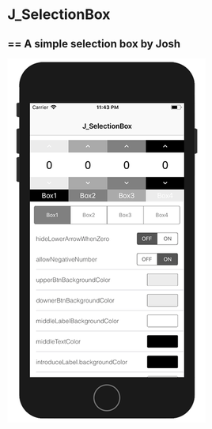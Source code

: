 # J_SelectionBox
==
A simple selection box by Josh
-

![image](https://github.com/iverson1234tw/J_SelectionBox/blob/master/J_Box.png?raw=true)
